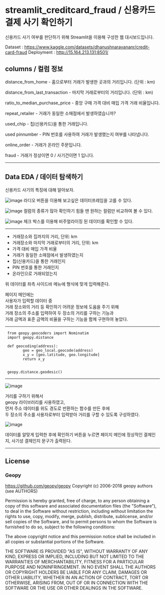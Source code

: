 # streamlit_creditcard_fraud / 신용카드 결제 사기 확인하기

신용카드 사기 여부를 판단하기 위해 
Streamlit을 이용해 구성한 웹 대시보드입니다.

Dataset : https://www.kaggle.com/datasets/dhanushnarayananr/credit-card-fraud
Deployment : http://15.164.213.131:8501/


## columns / 컬럼 정보

distance_from_home - 홈으로부터 거래가 발생한 곳과의 거리입니다. (단위 : km)

distance_from_last_transaction - 마지막 거래로부터의 거리입니다. (단위 : km)

ratio_to_median_purchase_price - 중앙 구매 가격 대비 매입 가격 거래 비율입니다.

repeat_retailer - 거래가 동일한 소매점에서 발생하였습니까?

used_chip - 칩(신용카드)을 통한 거래입니다.
     
used pinnumber - PIN 번호를 사용하여 거래가 발생했는지 여부를 나타냅니다.

online_order - 거래가 온라인 주문입니다.

fraud - 거래가 정상이면 0 / 사기건이면 1 입니다.

------------------------------------------------------

## Data EDA / 데이터 탐색하기
신용카드 사기의 특징에 대해 알아보자.

![image](https://user-images.githubusercontent.com/105832386/172541014-e027b46d-b0e2-4925-bb64-c4f15b002488.png)
라디오 버튼을 이용해 보고싶은 데이터프레임을 고를 수 있다.

![image](https://user-images.githubusercontent.com/105832386/172541173-87dfddfa-797e-41e9-8776-35a1842d1934.png)
컬럼의 종류가 많아 확인하기 힘들 땐 원하는 컬럼만 비교하여 볼 수 있다.

![image](https://user-images.githubusercontent.com/105832386/172541262-a602e2f8-95fa-4d8b-bd8f-f3ca61fd98a9.png)
체크 박스를 이용해 비주얼라이징 된 데이터를 확인할 수 있다. 

-------------------------------------------------------

- 거래장소와 집까지의 거리, 단위: km
- 거래장소와 마지막 거래로부터의 거리, 단위: km
- 가격 대비 매입 가격 비율
- 거래가 동일한 소매점에서 발생하였는지
- 칩(신용카드)을 통한 거래인지
- PIN 번호를 통한 거래인지
- 온라인으로 거래되었는지 

위 데이터를 좌측 사이드바 메뉴에 형식에 맞게 입력해준다.



페이지 메인에는    
사용자가 입력할 데이터 중       
거래 장소와의 거리 등 확인하기 어려운 정보에 도움을 주기 위해    
거래 장소의 주소를 입력하여 두 장소의 거리를 구하는 기능과     
거래 금액과 표준 금액의 비율을 구하는 기능을 함께 구현하여 놓았다.    

***
     from geopy.geocoders import Nominatim
     import geopy.distance

     def geocoding(address):
            geo = geo_local.geocode(address)
            x_y = [geo.latitude, geo.longitude]
            return x_y
     
     
     geopy.distance.geodesic()
***

![image](https://user-images.githubusercontent.com/105832386/172540786-9628be34-de6a-46d3-83bb-9ca405c7498b.png)


거리를 구하기 위해서   
geopy 라이브러리를 사용하였고,   
먼저 주소 데이터를 위도 경도로 반환하는 함수를 만든 후에   
두 장소의 주소를 사용자로부터 입력받아 거리를 구할 수 있도록 구성하였다.   


![image](https://user-images.githubusercontent.com/105832386/172540713-66a62ad7-895f-4907-a53d-39b967606cae.png)

데이터를 알맞게 입력한 후에 확인하기 버튼을 누르면 페이지 메인에 정상적인 결제인지, 사기성 결제인지 문구가 출력된다.


_________________________________________________
## License

### Geopy
https://github.com/geopy/geopy
Copyright (c) 2006-2018 geopy authors (see AUTHORS)

Permission is hereby granted, free of charge, to any person obtaining a copy of
this software and associated documentation files (the "Software"), to deal in
the Software without restriction, including without limitation the rights to
use, copy, modify, merge, publish, distribute, sublicense, and/or sell copies
of the Software, and to permit persons to whom the Software is furnished to do
so, subject to the following conditions:

The above copyright notice and this permission notice shall be included in all
copies or substantial portions of the Software.

THE SOFTWARE IS PROVIDED "AS IS", WITHOUT WARRANTY OF ANY KIND, EXPRESS OR
IMPLIED, INCLUDING BUT NOT LIMITED TO THE WARRANTIES OF MERCHANTABILITY,
FITNESS FOR A PARTICULAR PURPOSE AND NONINFRINGEMENT. IN NO EVENT SHALL THE
AUTHORS OR COPYRIGHT HOLDERS BE LIABLE FOR ANY CLAIM, DAMAGES OR OTHER
LIABILITY, WHETHER IN AN ACTION OF CONTRACT, TORT OR OTHERWISE, ARISING FROM,
OUT OF OR IN CONNECTION WITH THE SOFTWARE OR THE USE OR OTHER DEALINGS IN THE
SOFTWARE.
